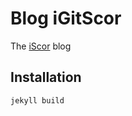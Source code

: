 Blog iGitScor
========================

The [iScor](https://github.com/iGitScor) blog

Installation
------------

`jekyll build`
